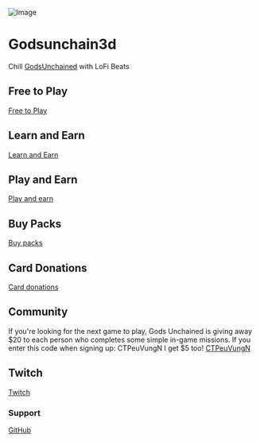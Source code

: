 ![Image](godsunchain3d.github.io/d14b4294-1bb1-4d80-abc1-7ffe145329e6-profile_image-300x300.png)

# Godsunchain3d 
Chill [GodsUnchained](https://godsunchained.com/learn/spgp?referral=CTPeuVungN) with LoFi Beats

## Free to Play 
[Free to Play](https://godsunchained.com/account/register?referral=CTPeuVungN)

## Learn and Earn
[Learn and Earn](https://godsunchained.com/learn?referral=CTPeuVungN)

## Play and Earn
[Play and earn](https://godsunchained.com/learn?referral=CTPeuVungN)

## Buy Packs
[Buy packs](https://godsunchained.com/buy-packs?referral=CTPeuVungN)

## Card Donations
[Card donations](https://etherscan.io/address/0x85a44535e9c4609d0a4f3da625a08f5db8a68b56)

## Community
If you're looking for the next game to play, Gods Unchained is giving away $20 to each person who completes some simple in-game missions. If you enter this code when signing up: CTPeuVungN I get $5 too! [CTPeuVungN](https://godsunchained.com/learn/spgp?referral=CTPeuVungN)
## Twitch
[Twitch](https://www.twitch.tv/godsunchain3d)

### Support
[GitHub](https://github.com/godsunchain3d/godsunchain3d.github.io)
